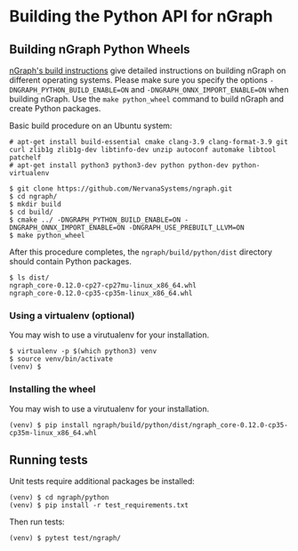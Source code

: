 # Building the Python API for nGraph

## Building nGraph Python Wheels

[nGraph's build instructions][ngraph_build] give detailed instructions on building nGraph on different operating systems. Please make sure you specify the options `-DNGRAPH_PYTHON_BUILD_ENABLE=ON` and `-DNGRAPH_ONNX_IMPORT_ENABLE=ON` when building nGraph. Use the `make python_wheel` command to build nGraph and create Python packages.

Basic build procedure on an Ubuntu system:

    # apt-get install build-essential cmake clang-3.9 clang-format-3.9 git curl zlib1g zlib1g-dev libtinfo-dev unzip autoconf automake libtool patchelf
    # apt-get install python3 python3-dev python python-dev python-virtualenv

    $ git clone https://github.com/NervanaSystems/ngraph.git
    $ cd ngraph/
    $ mkdir build
    $ cd build/
    $ cmake ../ -DNGRAPH_PYTHON_BUILD_ENABLE=ON -DNGRAPH_ONNX_IMPORT_ENABLE=ON -DNGRAPH_USE_PREBUILT_LLVM=ON
    $ make python_wheel

After this procedure completes, the `ngraph/build/python/dist` directory should contain Python packages.

    $ ls dist/
    ngraph_core-0.12.0-cp27-cp27mu-linux_x86_64.whl
    ngraph_core-0.12.0-cp35-cp35m-linux_x86_64.whl

### Using a virtualenv (optional)

You may wish to use a virutualenv for your installation.

    $ virtualenv -p $(which python3) venv
    $ source venv/bin/activate
    (venv) $

### Installing the wheel

You may wish to use a virutualenv for your installation.

    (venv) $ pip install ngraph/build/python/dist/ngraph_core-0.12.0-cp35-cp35m-linux_x86_64.whl

## Running tests

Unit tests require additional packages be installed:

    (venv) $ cd ngraph/python
    (venv) $ pip install -r test_requirements.txt

Then run tests:

    (venv) $ pytest test/ngraph/

[ngraph_build]: http://ngraph.nervanasys.com/docs/latest/buildlb.html

